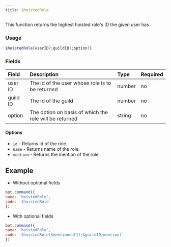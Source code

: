 ```yaml
---
title: $hoistedRole
---
```


This function returns the highest hoisted role's ID the given user has

### Usage 
```php
$hoistedRole[userID?;guildID?;option?]
```

### Fields

| Field | Description | Type | Required |
| :--- | :--- | :--- | :--- |
|user ID|The id of the user whose role is to be returned|number|no|
| guild ID | The id of the guild | number | no |
| option | The option on basis of which the role will be returned | string | no |

#### Options
- `id` - Returns id of the role.
- `name` - Returns name of the role.
- `mention` - Returns the mention of the role.

## Example

- Without optional fields

```javascript
bot.command({
name: 'hoistedRole',
code: `$hoistedRole`
})
```

- With optional fields

```javascript
bot.command({
name: 'hoistedRole',
code: `$hoistedRole[$mentioned[1];$guildID;mention]`
})
```

